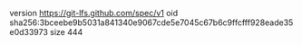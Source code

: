 version https://git-lfs.github.com/spec/v1
oid sha256:3bceebe9b5031a841340e9067cde5e7045c67b6c9ffcfff928eade35e0d33973
size 444
